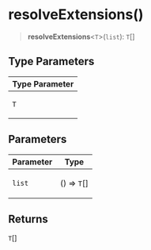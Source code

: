 # resolveExtensions()

> **resolveExtensions**\<`T`\>(`list`): `T`[]

## Type Parameters

<table>
<thead>
<tr>
<th>Type Parameter</th>
</tr>
</thead>
<tbody>
<tr>
<td>

`T`

</td>
</tr>
</tbody>
</table>

## Parameters

<table>
<thead>
<tr>
<th>Parameter</th>
<th>Type</th>
</tr>
</thead>
<tbody>
<tr>
<td>

`list`

</td>
<td>

() => `T`[]

</td>
</tr>
</tbody>
</table>

## Returns

`T`[]
